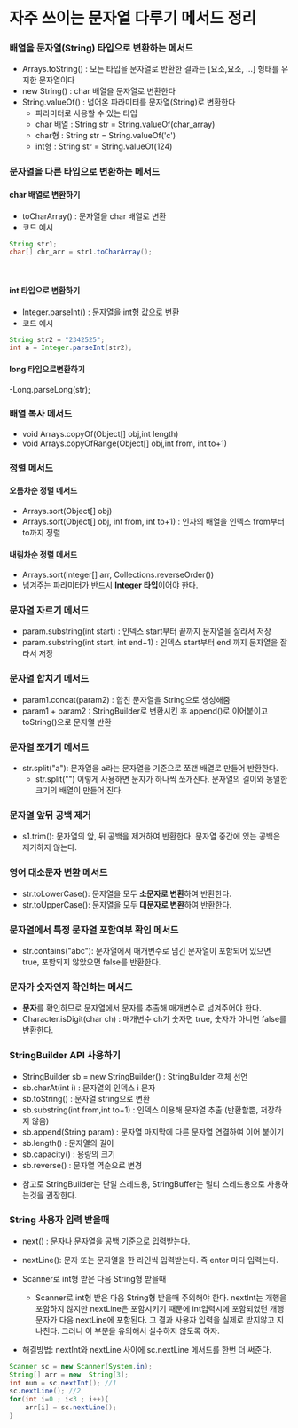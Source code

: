 # 자주 쓰이는 문자열 다루기 메서드 정리

### 배열을 문자열(String) 타입으로 변환하는 메서드
- Arrays.toString() : 모든 타입을 문자열로 반환한 결과는 &#91;요소,요소, ...&#93; 형태를 유지한 문자열이다
- new String() : char 배열을 문자열로 변환한다
- String.valueOf() : 넘어온 파라미터를 문자열(String)로 변환한다
    - 파라미터로 사용할 수 있는 타입
    - char 배열 : String str = String.valueOf(char_array)
    - char형 : String str = String.valueOf('c')
    - int형 : String str = String.valueOf(124)


### 문자열을 다른 타입으로 변환하는 메서드
#### char 배열로 변환하기
- toCharArray() : 문자열을 char 배열로 변환
- 코드 예시

```java
String str1;
char[] chr_arr = str1.toCharArray();
```
<br>

#### int 타입으로 변환하기
- Integer.parseInt() : 문자열을 int형 값으로 변환
- 코드 예시
```java
String str2 = "2342525";
int a = Integer.parseInt(str2);
```

#### long 타입으로변환하기
-Long.parseLong(str);

<!-- int배열을 문자열로, 문자열을 int배열로 -->

### 배열 복사 메서드   
- void Arrays.copyOf(Object[] obj,int length)
- void Arrays.copyOfRange(Object[] obj,int from, int to+1)

### 정렬 메서드
#### 오름차순 정렬 메서드
- Arrays.sort(Object[] obj) 
- Arrays.sort(Object[] obj, int from, int to+1) : 인자의 배열을 인덱스 from부터 to까지 정렬
#### 내림차순 정렬 메서드
- Arrays.sort(Integer[] arr, Collections.reverseOrder())
- 넘겨주는 파라미터가 반드시 **Integer 타입**이어야 한다.


### 문자열 자르기 메서드
- param.substring(int start) : 인덱스 start부터 끝까지 문자열을 잘라서 저장
- param.substring(int start, int end+1) : 인덱스 start부터 end 까지 문자열을 잘라서 저장

### 문자열 합치기 메서드 
- param1.concat(param2) : 합친 문자열을 String으로 생성해줌
- param1 + param2 : StringBuilder로 변환시킨 후 append()로 이어붙이고 toString()으로 문자열 반환

### 문자열 쪼개기 메서드
- str.split("a"): 문자열을 a라는 문자열을 기준으로 쪼갠 배열로 만들어 반환한다.
    - str.split("") 이렇게 사용하면 문자가 하나씩 쪼개진다. 문자열의 길이와 동일한 크기의 배열이 만들어 진다.

### 문자열 앞뒤 공백 제거
- s1.trim(): 문자열의 앞, 뒤 공백을 제거하여 반환한다. 문자열 중간에 있는 공백은 제거하지 않는다.

### 영어 대소문자 변환 메서드
- str.toLowerCase(): 문자열을 모두 **소문자로 변환**하여 반환한다.
- str.toUpperCase(): 문자열을 모두 **대문자로 변환**하여 반환한다.

### 문자열에서 특정 문자열 포함여부 확인 메서드
- str.contains("abc"): 문자열에서 매개변수로 넘긴 문자열이 포함되어 있으면 true, 포함되지 않았으면 false를 반환한다.

### 문자가 숫자인지 확인하는 메서드
- **문자**를 확인하므로 문자열에서 문자를 추출해 매개변수로 넘겨주어야 한다. 
- Character.isDigit(char ch) : 매개변수 ch가 숫자면 true, 숫자가 아니면 false를 반환한다.


### StringBuilder API 사용하기
- StringBuilder sb = new StringBuilder() : StringBuilder 객체 선언
- sb.charAt(int i) : 문자열의 인덱스 i 문자
- sb.toString() : 문자열 string으로 변환
- sb.substring(int from,int to+1) : 인덱스 이용해 문자열 추출 (반환할뿐, 저장하지 않음)
- sb.append(String param) : 문자열 마지막에 다른 문자열 연결하여 이어 붙이기
- sb.length() : 문자열의 길이
- sb.capacity() : 용량의 크기
- sb.reverse() : 문자열 역순으로 변경
* 참고로 StringBuilder는 단일 스레드용, StringBuffer는 멀티 스레드용으로 사용하는것을 권장한다.


### String 사용자 입력 받을때
- next() : 문자나 문자열을 공백 기준으로 입력받는다.
- nextLine(): 문자 또는 문자열을 한 라인씩 입력받는다. 즉 enter 마다 입력는다.
- Scanner로 int형 받은 다음 String형 받을때
    - Scanner로 int형 받은 다음 String형 받을때 주의해야 한다. nextInt는 개행을 포함하지 않지만 nextLine은 포함시키기 때문에 int입력시에 포함되었던 개행문자가 다음 nextLine에 포함된다. 그 결과 사용자 입력을 실제로 받지않고 지나친다. 그러니 이 부분을 유의해서 실수하지 않도록 하자.

- 해결방법: nextInt와 nextLine 사이에 sc.nextLine 메서드를 한번 더 써준다.
```java
Scanner sc = new Scanner(System.in);
String[] arr = new  String[3];
int num = sc.nextInt(); //1
sc.nextLine(); //2
for(int i=0 ; i<3 ; i++){
    arr[i] = sc.nextLine();
}
```